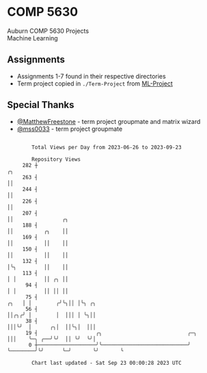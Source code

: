 # COMP 5630
Auburn COMP 5630 Projects  
Machine Learning

## Assignments
- Assignments 1-7 found in their respective directories
- Term project copied in `./Term-Project` from [ML-Project](https://github.com/wumphlett/ML-Project)

## Special Thanks
- [@MatthewFreestone](https://github.com/MatthewFreestone) - term project groupmate and matrix wizard
- [@mss0033](https://github.com/mss0033) - term project groupmate

```

        Total Views per Day from 2023-06-26 to 2023-09-23

        Repository Views
     282 ┼                                                                 ╭╮
     263 ┤                                                                 ││
     244 ┤                                                                 ││
     226 ┤                                                                 ││
     207 ┤                                                                 ││                ╭╮
     188 ┤                                                                 ││          ╭╮    ││
     169 ┤                                                                 ││          ││    ││
     150 ┤                                                                 ││          ││    ││
     132 ┤                                                                 │╰╮         ││    ││
     113 ┤                                                                 │ │         ││ ╭╮ ││
      94 ┤                                                                 │ │         ││ ││ ││
      75 ┤                                                            ╭╮   │ │        ╭╯╰╮││ │╰╮ ╭╮
      56 ┤                                                            ││╭╮╭╯ │        │  │││ │ ╰╮││
      38 ┤                                                            │││╰╯  │      ╭╮│  ││╰╮│  │││
      19 ┤                   ╭╮                            ╭─╮        │││    ╰─╮ ╭──╯╰╯  ││ ╰╯  ╰╯│
       0 ┼───────────────────╯╰────────────────────────────╯ ╰────────╯╰╯      ╰─╯       ╰╯       ╰

        Chart last updated - Sat Sep 23 00:00:28 2023 UTC
        
```
